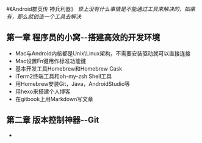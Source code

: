 #《Android群英传 神兵利器》
*世上没有什么事情是不能通过工具来解决的，如果有，那么就创造一个工具去解决*

## 第一章 程序员的小窝--搭建高效的开发环境
- Mac与Android内核都是Unix\Linux架构，不需要安装驱动就可以直接连接
- Mac设置Fn键用作标准功能键
- 基本开发工具Homebrew和Homebrew Cask
- iTerm2终端工具和oh-my-zsh Shell工具
- 用Homebrew安装Git，Java，AndroidStudio等
- 用hexo来搭建个人博客
- 在gitbook上用Markdown写文章

## 第二章 版本控制神器--Git
- 

